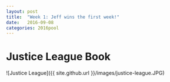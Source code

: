 ```yaml
---
layout: post
title:  "Week 1: Jeff wins the first week!"
date:   2016-09-08
categories: 2016pool
---
```

# Justice League Book <br/>
![Justice League]({{ site.github.url }}/images/justice-league.JPG)
